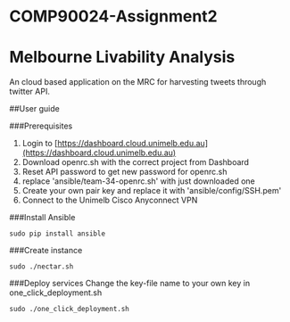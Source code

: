 # COMP90024-Assignment2
# Melbourne Livability Analysis

An cloud based application on the MRC for harvesting tweets through twitter API.

##User guide

###Prerequisites
1. Login to [https://dashboard.cloud.unimelb.edu.au](https://dashboard.cloud.unimelb.edu.au)
2. Download openrc.sh with the correct project from Dashboard
3. Reset API password to get new password for openrc.sh
4. replace 'ansible/team-34-openrc.sh' with just downloaded one
5. Create your own pair key and replace it with 'ansible/config/SSH.pem'
6. Connect to the Unimelb Cisco Anyconnect VPN


###Install Ansible

```
sudo pip install ansible
```
###Create instance

```
sudo ./nectar.sh
```
###Deploy services
Change the key-file name to your own key in one_click_deployment.sh

```
sudo ./one_click_deployment.sh
```
